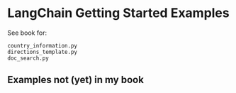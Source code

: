 # LangChain Getting Started Examples

See book for:

    country_information.py
    directions_template.py
    doc_search.py

## Examples not (yet) in my book

